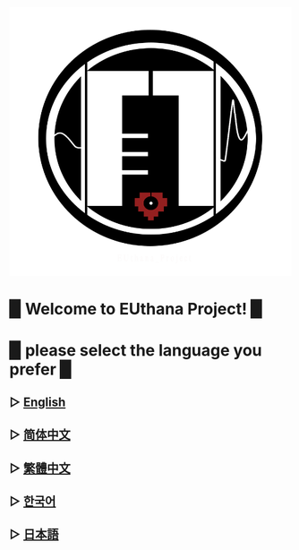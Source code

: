 ![](image/EU2.png)



# ▉ Welcome to EUthana Project! ▉  

# ▉ please select the language you prefer ▉  


## ▷ [English](https://euthana.github.io/EUthana_Project/Language_EN/)
## ▷ [简体中文](https://euthana.github.io/EUthana_Project/Language_CHS/)
## ▷ [繁體中文](https://euthana.github.io/EUthana_Project/Language_CHT/)
## ▷ [한국어](https://euthana.github.io/EUthana_Project/Language_KR/)
## ▷ [日本語](https://euthana.github.io/EUthana_Project/Language_JP/)
